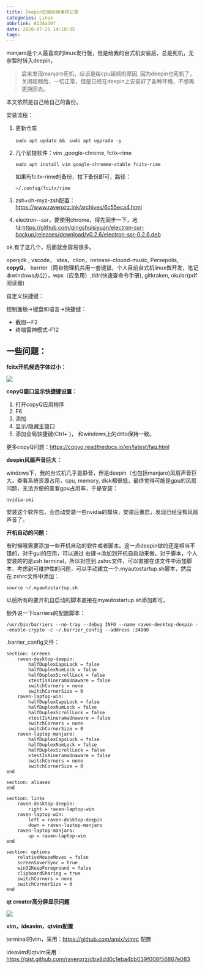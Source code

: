 ```yaml
---
title: Deepin安装后续事项记录
categories: Linux
abbrlink: 8134a50f
date: 2020-07-21 14:18:35
tags:
---
```


manjaro是个人最喜欢的linux发行版，但是给我的台式机安装后，总是死机，无奈暂时转入deepin。

> 后来发现manjaro死机，应该是给cpu超频的原因, 因为deepin也死机了，关闭超频后，一切正常，但是已经在deepin上安装好了各种环境，不想再更换回去。

本文依然是自己给自己的备份。

<!--more-->

安装流程：

1. 更新仓库

   ```shell
   sudo apt update &&　sudo apt ugprade -y
   ```

2. 几个前提软件：vim ,google-chrome, fcitx-rime

   ```shell
   sudo apt install vim google-chromme-stable fcitx-rime 
   ```

   如果有fcitx-rime的备份，拉下备份即可，路径：

   ```
   ~/.config/fcitx/rime
   ```

3. zsh+oh-myz-zsh配置：https://www.ravenxrz.ink/archives/6c55eca4.html

4. electron--ssr，要使用chrome，得先同步一下，地址:https://github.com/qingshuisiyuan/electron-ssr-backup/releases/download/v0.2.6/electron-ssr-0.2.6.deb

ok,有了这几个，后面就会容易很多。

openjdk , vscode， idea，clion，netease-clound-music, Persepolis, **copyQ**， barrier（两台物理机共用一套键鼠，个人目前台式机linux做开发，笔记本windows办公），wps（应急用）,tldr(快速查命令手册), gitkraken, okular(pdf阅读器)

自定义快捷键：

控制面板->键盘和语言->快捷键：

- 截图--F2
- 终端雷神模式-F12

## **一些问题：**

**fcitx开机候选字体过小：**

![](https://cdn.jsdelivr.net/gh/ravenxrz/PicBed/img/5f15095614195aa594196163.jpg)

**copyQ窗口显示快捷键设置：**

1. 打开copyQ应用程序
2. F6
3. 添加
4. 显示/隐藏主窗口
5. 添加全局快捷键(Ctrl+`)， 和windows上的ditto保持一致。

更多copyQ问题：https://copyq.readthedocs.io/en/latest/faq.html

**deepin风扇声音巨大：**

windows下，我的台式机几乎是静音，但是deepin（也包括manjaro)风扇声音巨大。查看系统资源占用，cpu, memory, disk都很低，最终觉得可能是gpu的风扇问题，无法方便的查看gpu占用率，于是安装：

```shell
nvidia-smi
```

安装这个软件包，会自动安装一些nvidia的模块，安装后重启，发现已经没有风扇声音了。

**开机自动的问题：**

有时候哦需要添加一些开机自动的软件或者脚本。这一点deepin做的还是相当不错的，对于gui的应用，可以通过 右键->添加到开机自启动来做。对于脚本，个人安装的的是zsh terminal，所以对应到.zshrc文件，可以直接在该文件中添加脚本，考虑到可维护性的问题，可以手动建立一个.myautostartup.sh脚本，然后在.zshrc文件中添加：

```shell
source ~/.myautostartup.sh
```

以后所有的要开机自启动的脚本直接在myautostartup.sh添加即可。

额外说一下barriers的配置脚本：

```shell
/usr/bin/barriers --no-tray --debug INFO --name raven-desktop-deepin --enable-crypto -c ~/.barrier_config --address :24800 
```

.barrier_config文件：

```
section: screens
	raven-desktop-deepin:
		halfDuplexCapsLock = false
		halfDuplexNumLock = false
		halfDuplexScrollLock = false
		xtestIsXineramaUnaware = false
		switchCorners = none 
		switchCornerSize = 0
	raven-laptop-win:
		halfDuplexCapsLock = false
		halfDuplexNumLock = false
		halfDuplexScrollLock = false
		xtestIsXineramaUnaware = false
		switchCorners = none 
		switchCornerSize = 0
	raven-laptop-manjaro:
		halfDuplexCapsLock = false
		halfDuplexNumLock = false
		halfDuplexScrollLock = false
		xtestIsXineramaUnaware = false
		switchCorners = none 
		switchCornerSize = 0
end

section: aliases
end

section: links
	raven-desktop-deepin:
		right = raven-laptop-win
	raven-laptop-win:
		left = raven-desktop-deepin
		down = raven-laptop-manjaro
	raven-laptop-manjaro:
		up = raven-laptop-win
end

section: options
	relativeMouseMoves = false
	screenSaverSync = true
	win32KeepForeground = false
	clipboardSharing = true
	switchCorners = none 
	switchCornerSize = 0
end

```

**qt creator高分屏显示问题**

![](https://cdn.jsdelivr.net/gh/ravenxrz/PicBed/img/5f150c1114195aa5941a289e.jpg)

**vim，ideavim，qtvim配置**

terminal的vim，采用：https://github.com/amix/vimrc 配置

ideavim和qtvim采用：https://gist.github.com/ravenxrz/dba8dd0c1eba4bb039f008f56867e083